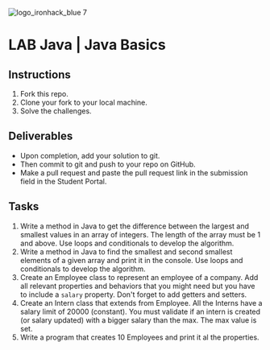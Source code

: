 ![logo_ironhack_blue 7](https://user-images.githubusercontent.com/23629340/40541063-a07a0a8a-601a-11e8-91b5-2f13e4e6b441.png)

# LAB Java | Java Basics

<!-- Labs are mandatory and must be completed before the end of the next week.

You make work collaboratively with your classmates, but you may not copy and paste another student's code. -->

## Instructions

<!-- - Create a new GitHub repository named `Enterprise-Java-Development-1.01`
- Upload the code for all of the following prompts to your repository.
- Submit a URL link to your repository below. -->

1. Fork this repo.
2. Clone your fork to your local machine.
3. Solve the challenges.

## Deliverables

- Upon completion, add your solution to git.
- Then commit to git and push to your repo on GitHub.
- Make a pull request and paste the pull request link in the submission field in the Student Portal.

## Tasks

1. Write a method in Java to get the difference between the largest and smallest values in an array of integers. The length of the array must be 1 and above. Use loops and conditionals to develop the algorithm.
2. Write a method in Java to find the smallest and second smallest elements of a given array and print it in the console. Use loops and conditionals to develop the algorithm.
3. Create an Employee class to represent an employee of a company. Add all relevant properties and behaviors that you might need but you have to include a `salary` property. Don't forget to add getters and setters.
4. Create an Intern class that extends from Employee. All the Interns have a salary limit of 20000 (constant). You must validate if an intern is created (or salary updated) with a bigger salary than the max. The max value is set.
5. Write a program that creates 10 Employees and print it al the properties.